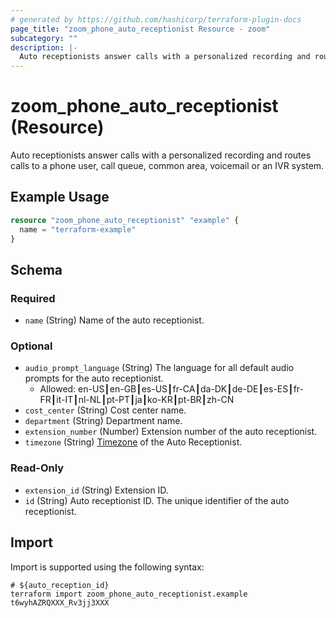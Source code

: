 ```yaml
---
# generated by https://github.com/hashicorp/terraform-plugin-docs
page_title: "zoom_phone_auto_receptionist Resource - zoom"
subcategory: ""
description: |-
  Auto receptionists answer calls with a personalized recording and routes calls to a phone user, call queue, common area, voicemail or an IVR system.
---
```


# zoom_phone_auto_receptionist (Resource)

Auto receptionists answer calls with a personalized recording and routes calls to a phone user, call queue, common area, voicemail or an IVR system.

## Example Usage

```terraform
resource "zoom_phone_auto_receptionist" "example" {
  name = "terraform-example"
}
```

<!-- schema generated by tfplugindocs -->
## Schema

### Required

- `name` (String) Name of the auto receptionist.

### Optional

- `audio_prompt_language` (String) The language for all default audio prompts for the auto receptionist.
  - Allowed: en-US┃en-GB┃es-US┃fr-CA┃da-DK┃de-DE┃es-ES┃fr-FR┃it-IT┃nl-NL┃pt-PT┃ja┃ko-KR┃pt-BR┃zh-CN
- `cost_center` (String) Cost center name.
- `department` (String) Department name.
- `extension_number` (Number) Extension number of the auto receptionist.
- `timezone` (String) [Timezone](https://marketplace.zoom.us/docs/api-reference/other-references/abbreviation-lists#timezones) of the Auto Receptionist.

### Read-Only

- `extension_id` (String) Extension ID.
- `id` (String) Auto receptionist ID. The unique identifier of the auto receptionist.

## Import

Import is supported using the following syntax:

```shell
# ${auto_reception_id}
terraform import zoom_phone_auto_receptionist.example t6wyhAZRQXXX_Rv3jj3XXX
```
